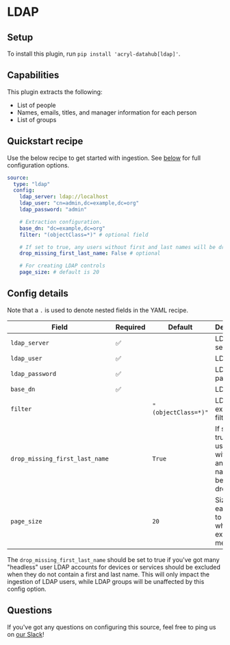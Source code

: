 # LDAP

## Setup

To install this plugin, run `pip install 'acryl-datahub[ldap]'`.

## Capabilities

This plugin extracts the following:

- List of people
- Names, emails, titles, and manager information for each person
- List of groups

## Quickstart recipe

Use the below recipe to get started with ingestion. See [below](#config-details) for full configuration options.

```yml
source:
  type: "ldap"
  config:
    ldap_server: ldap://localhost
    ldap_user: "cn=admin,dc=example,dc=org"
    ldap_password: "admin"

    # Extraction configuration.
    base_dn: "dc=example,dc=org"
    filter: "(objectClass=*)" # optional field

    # If set to true, any users without first and last names will be dropped.
    drop_missing_first_last_name: False # optional

    # For creating LDAP controls
    page_size: # default is 20
```

## Config details

Note that a `.` is used to denote nested fields in the YAML recipe.

| Field                          | Required | Default             | Description                                                  |
| ------------------------------ | -------- | ------------------- | ------------------------------------------------------------ |
| `ldap_server`                  | ✅        |                     | LDAP server URL.                                             |
| `ldap_user`                    | ✅        |                     | LDAP user.                                                   |
| `ldap_password`                | ✅        |                     | LDAP password.                                               |
| `base_dn`                      | ✅        |                     | LDAP DN.                                                     |
| `filter`                       |          | `"(objectClass=*)"` | LDAP extractor filter.                                       |
| `drop_missing_first_last_name` |          | `True`              | If set to true, any users without first and last names will be dropped. |
| `page_size`                    |          | `20`                | Size of each page to fetch when extracting metadata.         |

The `drop_missing_first_last_name` should be set to true if you've got many "headless" user LDAP accounts
for devices or services should be excluded when they do not contain a first and last name. This will only
impact the ingestion of LDAP users, while LDAP groups will be unaffected by this config option.

## Questions

If you've got any questions on configuring this source, feel free to ping us on [our Slack](https://slack.datahubproject.io/)!
